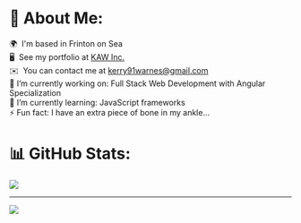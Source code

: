 # 💫 About Me:
🌍  I'm based in Frinton on Sea 
<br>🖥️  See my portfolio at [KAW Inc.](http://kaw-portfolio.netlify.app/)
<br>✉️  You can contact me at [kerry91warnes@gmail.com](mailto:kerry91warnes@gmail.com) 
<br>🔭 I’m currently working on: Full Stack Web Development with Angular Specialization
<br>🌱 I’m currently learning: JavaScript frameworks
<br>⚡ Fun fact: I have an extra piece of bone in my ankle...

# 📊 GitHub Stats:
![](https://github-readme-stats.vercel.app/api/top-langs/?username=kerry91&theme=dracula&hide_border=true&include_all_commits=false&count_private=false&layout=compact)

---
[![](https://visitcount.itsvg.in/api?id=kerry91&icon=5&color=5)](https://visitcount.itsvg.in)

<!-- Proudly created with GPRM ( https://gprm.itsvg.in ) -->
